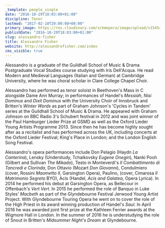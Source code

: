 ```yaml
---
_template: people_single
date: "2016-10-29T18:03:00+01:00"
discipline: Tenor
lastmod: "2017-02-10T20:00:00+00:00"
primary_image: https://res.cloudinary.com/schmopera/image/upload/v1545409169/media/webhook-uploads/1486756804148/2017-02-10---Alessandro-Fisher.jpg.jpg
publishDate: "2016-10-29T18:03:00+01:00"
slug: alessandro-fisher
title: Alessandro Fisher
website: http://alessandrofisher.com/index
cms_visible: true
---
```


Alessandro is a graduate of the Guildhall School of Music & Drama Postgraduate Vocal Studies course studying with Iris Dell'Acqua. He read Modern and Medieval Languages (Italian and German) at Cambridge University, where he was choral scholar in Clare College Chapel Choir.

Alessandro has performed as tenor soloist in Beethoven's Mass in C alongside Dame Ann Murray; in performances of Handel's *Messiah*, *Nisi Dominus* and *Dixit Dominus* with the University Choir of Innsbruck and Britten's *Winter Words* as part of Graham Johnson's 'Cycles in Tandem' series at the Guildhall School of Music & Drama. He appeared with Graham Johnson on BBC Radio 3's Schubert festival in 2012 and was joint winner of the Paul Hamburger Lieder Prize at GSMD as well as the Oxford Lieder Young Artists Programme 2013. Since then he has become highly sought after as a recitalist and has performed across the UK, including concerts at the Oxford Lieder Festival; King's Place in London; and the London English Song Festival.

Alessandro's opera performances include Don Pelagio (Haydn *La Canterina*), Lensky (Understudy, Tchaikovsky *Eugene Onegin*), Nanki Pooh (Gilbert and Sullivan *The Mikado*), Testo in Monteverdi's *Il Combattimento di Tancredi e Clorinda*, Don Ottavio (Mozart *Don Giovanni*), Condulmiero (cover, Rossini *Maometto II*, Garsington Opera), Paulino, (cover, Cimarosa *Il Matrimonio Segreto* BYO), Acis (Handel, *Acis and Galatea*, Opera Lyrica). In 2014 he performed his debut at Garsington Opera, as Bellecour in Offenbach's *Vert Vert*. In 2015 he performed the role of Banquo in Luke Styles' *Macbeth* as part of the Glyndebourne Festival Jerwood Young Artist Project. With Glyndebourne Touring Opera he went on to cover the role of the High Priest in its award winning production of Handel's *Saul*. In April 2016 he was awarded joint first prize at the Kathleen Ferrier awards at the Wigmore Hall in London. In the summer of 2016 he is understudying the role of Snout in Britten's *Midsummer Night's Dream* at Glyndebourne.
